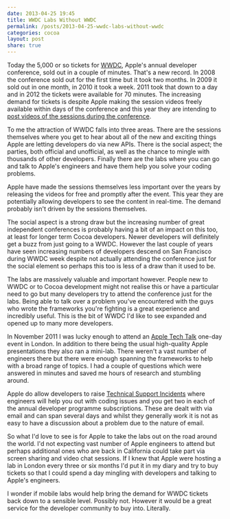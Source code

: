 ```yaml
---
date: 2013-04-25 19:45
title: WWDC Labs Without WWDC
permalink: /posts/2013-04-25-wwdc-labs-without-wwdc
categories: cocoa
layout: post
share: true
---
```


Today the 5,000 or so tickets for [WWDC](http://developer.apple.com/wwdc/), Apple's annual developer conference, sold out in a couple of minutes. That's a new record. In 2008 the conference sold out for the first time but it took two months. In 2009 it sold out in one month, in 2010 it took a week. 2011 took that down to a day and in 2012 the tickets were available for 70 minutes. The increasing demand for tickets is despite Apple making the session videos freely available within days of the conference and this year they are intending to [post videos of the sessions during the conference](https://developer.apple.com/wwdc/more/).

To me the attraction of WWDC falls into three areas. There are the sessions themselves where you get to hear about all of the new and exciting things Apple are letting developers do via new APIs. There is the social aspect; the parties, both official and unofficial, as well as the chance to mingle with thousands of other developers. Finally there are the labs where you can go and talk to Apple's engineers and have them help you solve your coding problems.

Apple have made the sessions themselves less important over the years by releasing the videos for free and promptly after the event. This year they are potentially allowing developers to see the content in real-time. The demand probably isn't driven by the sessions themselves.

The social aspect is a strong draw but the increasing number of great independent conferences is probably having a bit of an impact on this too, at least for longer term Cocoa developers. Newer developers will definitely get a buzz from just going to a WWDC. However the last couple of years have seen increasing numbers of developers descend on San Francisco during WWDC week despite not actually attending the conference just for the social element so perhaps this too is less of a draw than it used to be.

The labs are massively valuable and important however. People new to WWDC or to Cocoa development might not realise this or have a particular need to go but many developers try to attend the conference just for the labs. Being able to talk over a problem you've encountered with the guys who wrote the frameworks you're fighting is a great experience and incredibly useful. This is the bit of WWDC I'd like to see expanded and opened up to many more developers.

In November 2011 I was lucky enough to attend an [Apple Tech Talk](http://appleinsider.com/articles/11/10/20/apples_ios_5_tech_talk_world_tour_2011_coming_to_9_cities_worldwide) one-day event in London. In addition to there being the usual high-quality Apple presentations they also ran a mini-lab. There weren't a vast number of engineers there but there were enough spanning the frameworks to help with a broad range of topics. I had a couple of questions which were answered in minutes and saved me hours of research and stumbling around.

Apple do allow developers to raise [Technical Support Incidents](https://developer.apple.com/support/technical/submit/) where engineers will help you out with coding issues and you get two in each of the annual developer programme subscriptions. These are dealt with via email and can span several days and whilst they generally work it is not as easy to have a discussion about a problem due to the nature of email.

So what I'd love to see is for Apple to take the labs out on the road around the world. I'd not expecting vast number of Apple engineers to attend but perhaps additional ones who are back in California could take part via screen sharing and video chat sessions. If I knew that Apple were hosting a lab in London every three or six months I'd put it in my diary and try to buy tickets so that I could spend a day mingling with developers and talking to Apple's engineers.

I wonder if mobile labs would help bring the demand for WWDC tickets back down to a sensible level. Possibly not. However it would be a great service for the developer community to buy into. Literally.
